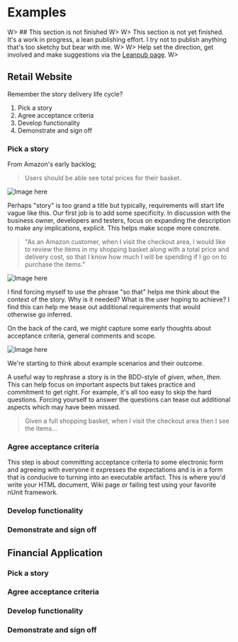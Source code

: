 # Examples

W> ## This section is not finished
W>
W> This section is not yet finished. It's a work in progress, a lean publishing effort. I try not to publish anything that's too sketchy but bear with me.
W>
W> Help set the direction, get involved and make suggestions via the [Leanpub page](https://leanpub.com/essential_acceptance_testing).
W>

## Retail Website

Remember the story delivery life cycle?

1. Pick a story
1. Agree acceptance criteria
1. Develop functionality
1. Demonstrate and sign off

### Pick a story

From Amazon's early backlog;

> Users should be able see total prices for their basket.

![Image here](images/story_1.png)

Perhaps "story" is too grand a title but typically, requirements will start life vague like this. Our first job is to add some specificity. In discussion with the business owner, developers and testers, focus on expanding the description to make any implications, explicit. This helps make scope more concrete.

> "As an Amazon customer, when I visit the checkout area, I would like to review the items in my shopping basket along with a total price and delivery cost, so that I know how much I will be spending if I go on to purchase the items."

![Image here](images/story_2.png)

I find forcing myself to use the phrase "so that" helps me think about the context of the story. Why is it needed? What is the user hoping to achieve? I find this can help me tease out additional requirements that would otherwise go inferred.

On the back of the card, we might capture some early thoughts about acceptance criteria, general comments and scope.

![Image here](images/story_3.png)

We're starting to think about example scenarios and their outcome.


A useful way to rephrase a story is in the BDD-style of _given_, _when_, _then_. This can help focus on important aspects but takes practice and commitment to get right. For example, it's all too easy to skip the hard questions. Forcing yourself to answer the questions can tease out additional aspects which may have been missed.

> Given a full shopping basket, when I visit the checkout area then I see the items...


### Agree acceptance criteria

This step is about committing acceptance criteria to some electronic form and agreeing with everyone it expresses the expectations and is in a form that is conducive to turning into an executable artifact. This is where you'd write your HTML document, Wiki page or failing test using your favorite nUnit framework.

### Develop functionality

### Demonstrate and sign off



## Financial Application

### Pick a story
### Agree acceptance criteria
### Develop functionality
### Demonstrate and sign off